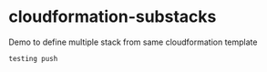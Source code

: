 # cloudformation-substacks
Demo to define multiple stack from same cloudformation template

	testing push
